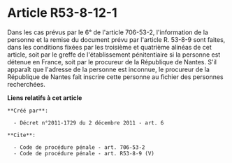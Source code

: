 # Article R53-8-12-1

Dans les cas prévus par le 6° de l'article 706-53-2, l'information de la personne et la remise du document prévu par
l'article R. 53-8-9 sont faites, dans les conditions fixées par les troisième et quatrième alinéas de cet article, soit par
le greffe de l'établissement pénitentiaire si la personne est détenue en France, soit par le procureur de la République de
Nantes. S'il apparaît que l'adresse de la personne est inconnue, le procureur de la République de Nantes fait inscrire cette
personne au fichier des personnes recherchées.

**Liens relatifs à cet article**

	**Créé par**:

	  - Décret n°2011-1729 du 2 décembre 2011 - art. 6

	**Cite**:

	  - Code de procédure pénale - art. 706-53-2
	  - Code de procédure pénale - art. R53-8-9 (V)
